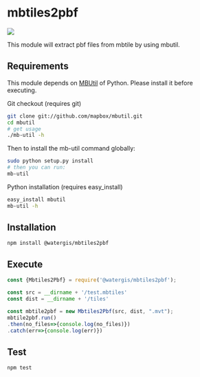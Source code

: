 # mbtiles2pbf
![](https://github.com/watergis/mbtiles2pbf/workflows/Node.js%20Package/badge.svg)

This module will extract pbf files from mbtile by using mbutil.

## Requirements

This module depends on [MBUtil](https://github.com/mapbox/mbutil) of Python. Please install it before executing.

Git checkout (requires git)
```sh
git clone git://github.com/mapbox/mbutil.git
cd mbutil
# get usage
./mb-util -h
```

Then to install the mb-util command globally:
```sh
sudo python setup.py install
# then you can run:
mb-util
```

Python installation (requires easy_install)
```sh
easy_install mbutil
mb-util -h
```

## Installation

```
npm install @watergis/mbtiles2pbf
```

## Execute

```js
const {Mbtiles2Pbf} = require('@watergis/mbtiles2pbf');

const src = __dirname + '/test.mbtiles'
const dist = __dirname + '/tiles'

const mbtile2pbf = new Mbtiles2Pbf(src, dist, ".mvt");
mbtile2pbf.run()
.then(no_files=>{console.log(no_files)})
.catch(err=>{console.log(err)})
```

## Test

```
npm test
```